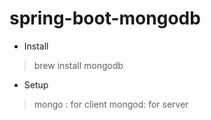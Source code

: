 # spring-boot-mongodb

* Install
> brew install mongodb

* Setup
> mongo : for client
> mongod: for server